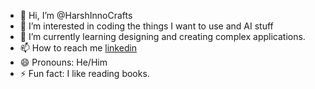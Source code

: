 - 👋 Hi, I’m @HarshInnoCrafts
- 👀 I’m interested in coding the things I want to use and AI stuff
- 🌱 I’m currently learning designing and creating complex applications.
- 📫 How to reach me [linkedin](https://www.linkedin.com/in/harsh-mishra1999)
- 😄 Pronouns: He/Him
- ⚡ Fun fact: I like reading books.

<!---
HarshInnoCrafts/HarshInnoCrafts is a ✨ special ✨ repository because its `README.md` (this file) appears on your GitHub profile.
You can click the Preview link to take a look at your changes.
--->
